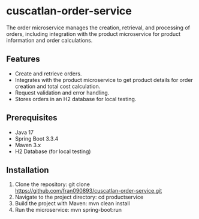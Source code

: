 # cuscatlan-order-service
The order microservice manages the creation, retrieval, and processing of orders, including integration with the product microservice for product information and order calculations.

## Features
- Create and retrieve orders.
- Integrates with the product microservice to get product details for order creation and total cost calculation.
- Request validation and error handling.
- Stores orders in an H2 database for local testing.

## Prerequisites
- Java 17
- Spring Boot 3.3.4
- Maven 3.x
- H2 Database (for local testing)

## Installation
1. Clone the repository:
   git clone https://github.com/fran090893/cuscatlan-order-service.git
2. Navigate to the project directory:
   cd productservice
3. Build the project with Maven:
   mvn clean install
4. Run the microservice:
   mvn spring-boot:run